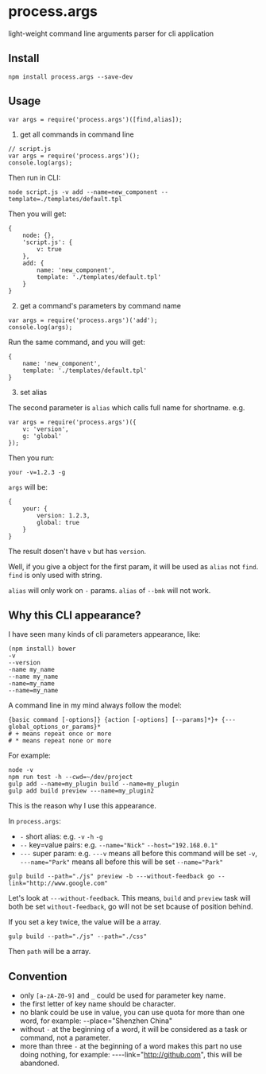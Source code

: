 # process.args
light-weight command line arguments parser for cli application

## Install

```
npm install process.args --save-dev
```

## Usage

```
var args = require('process.args')([find,alias]);
```

1) get all commands in command line

```
// script.js
var args = require('process.args')();
console.log(args);
```

Then run in CLI:

```
node script.js -v add --name=new_component --template=./templates/default.tpl
```

Then you will get:

```
{
	node: {},
	'script.js': {
		v: true
	},
	add: {
		name: 'new_component',
		template: './templates/default.tpl'
	}
}
```

2) get a command's parameters by command name

```
var args = require('process.args')('add');
console.log(args);
```

Run the same command, and you will get:

```
{
	name: 'new_component',
	template: './templates/default.tpl'
}
```

3) set alias

The second parameter is `alias` which calls full name for shortname. e.g.

```
var args = require('process.args')({
	v: 'version',
	g: 'global'
});
```

Then you run:

```
your -v=1.2.3 -g
```

`args` will be:

```
{
	your: {
		version: 1.2.3,
		global: true
	}
}
```

The result dosen't have `v` but has `version`. 

Well, if you give a object for the first param, it will be used as `alias` not `find`. `find` is only used with string.

`alias` will only work on `-` params. `alias` of `--bmk` will not work.

## Why this CLI appearance?

I have seen many kinds of cli parameters appearance, like:

```
(npm install) bower
-v
--version
-name my_name
--name my_name
-name=my_name
--name=my_name
```

A command line in my mind always follow the model: 

```
{basic command [-options]} {action [-options] [--params]*}+ {---global_options_or_params}*
# + means repeat once or more
# * means repeat none or more
```

For example:

```
node -v
npm run test -h --cwd=~/dev/project
gulp add --name=my_plugin build --name=my_plugin
gulp add build preview ---name=my_plugin2
```

This is the reason why I use this appearance.

In `process.args`:

* `-` short alias: e.g. `-v` `-h` `-g`
* `--` key=value pairs: e.g. `--name="Nick"` `--host="192.168.0.1"`
* `---` super param: e.g. `---v` means all before this command will be set `-v`, `---name="Park"` means all before this will be set `--name="Park"`

```
gulp build --path="./js" preview -b ---without-feedback go --link="http://www.google.com"
```

Let's look at `---without-feedback`. This means, `build` and `preview` task will both be set `without-feedback`, go will not be set bcause of position behind.

If you set a key twice, the value will be a array.

```
gulp build --path="./js" --path="./css"
```

Then `path` will be a array.

## Convention

* only `[a-zA-Z0-9]` and `_` could be used for parameter key name.
* the first letter of key name should be character.
* no blank could be use in value, you can use quota for more than one word, for example: --place="Shenzhen China"
* without `-` at the beginning of a word, it will be considered as a task or command, not a parameter.
* more than three `-` at the beginning of a word makes this part no use doing nothing, for example: ----link="http://github.com", this will be abandoned.